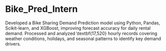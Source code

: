 # Bike_Pred_Intern
Developed a Bike Sharing Demand Prediction model using Python, Pandas, Scikit-learn, and XGBoost, improving forecast accuracy for daily rental demand.     Processed and analyzed \textbf{17,520} hourly records covering weather conditions, holidays, and seasonal patterns to identify key demand drivers.

